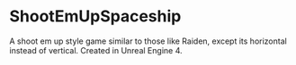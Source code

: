 # ShootEmUpSpaceship
A shoot em up style game similar to those like Raiden, except its horizontal instead of vertical. Created in Unreal Engine 4.
